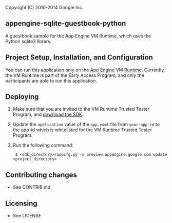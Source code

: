 Copyright (C) 2010-2014 Google Inc.
## appengine-sqlite-guestbook-python

A guestbook sample for the App Engine VM Runtime, which uses the Python sqlite3 library.

## Project Setup, Installation, and Configuration

You can run this application only on the [App Engine VM Runtime][1].
Currently, the VM Runtime is part of the Early Access Program, and only the participants
are able to run this application.

## Deploying

1. Make sure that you are invited to the VM Runtime Trusted Tester
   Program, and [download the SDK](http://commondatastorage.googleapis.com/gae-vm-runtime-tt/vmruntime_sdks.html).
2. Update the `application` value of the `app.yaml` file from
   `your-app-id` to the app-id which is whitelisted for the VM Runtime
   Trusted Tester Program.
3. Run the following command:

        $ <sdk_directory>/appcfg.py -s preview.appengine.google.com update <project_directory>

## Contributing changes

* See CONTRIB.md

## Licensing

* See LICENSE

[1]: https://docs.google.com/document/d/1VH1oVarfKILAF_TfvETtPPE3TFzIuWqsa22PtkRkgJ4
